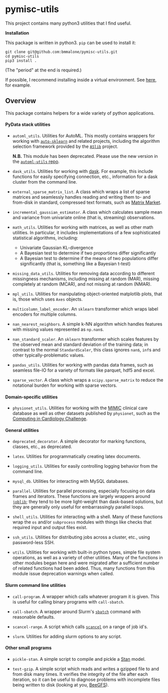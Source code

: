 # pymisc-utils
This project contains many python3 utilities that I find useful.

**Installation**

This package is written in python3. `pip` can be used to install it:

```
git clone git@github.com:bmmalone/pymisc-utils.git
cd pymisc-utils
pip3 install .
```

(The "period" at the end is required.)

If possible, I recommend installing inside a virtual environment. See 
[here](http://www.simononsoftware.com/virtualenv-tutorial-part-2/>), for example.

## Overview

This package contains helpers for a wide variety of python applications.

#### PyData stack utilities

* `automl_utils`. Utilities for AutoML. This mostly contains wrappers for
    working with [`auto-sklearn`](https://github.com/automl/auto-sklearn)
    and related projects, including the algorithm selection framework provided
    by the [`ASlib`](https://github.com/mlindauer/ASlibScenario) project.
    
    **N.B.** This module has been deprecated. Please use the new version in
    the [`automl-utils` repo](https://github.com/bmmalone/automl-utils).

* `dask_utils`. Utilities for working with [dask](https://dask.pydata.org/en/latest/).
    For example, this include functions for easily specifying connection, etc.,
    information for a dask cluster from the command line.
    
* `external_sparse_matrix_list`. A class which wraps a list of sparse matrices
    and seamlessly handles reading and writing them to- and from-disk in
    standard, compressed text formats, such as [Matrix Market](http://math.nist.gov/MatrixMarket/formats.html).

* `incremental_gaussian_estimator`. A class which calculates sample mean and
    variance from univariate online (that is, streaming) observations.

* `math_utils`. Utilities for working with matrices, as well as other
    math utilities. In particular, it includes implementations of a few
    sophisticated statistical algorithms, including:
    
    * Univariate Gaussian KL-divergence
    * A Bayesian test to determine if two proportions differ significantly
    * A Bayesian test to determine if the means of two populations differ
        significantly (that is, something like a Bayesian t-test)
        
* `missing_data_utils`. Utilities for removing data according to different
    missingness mechanisms, including missing at random (MAR), missing
    completely at random (MCAR), and not missing at random (NMAR).

* `mpl_utils`. Utilities for manipulating object-oriented matplotlib plots, that
    is, those which uses `Axes` objects.
    
* `multicolumn_label_encoder`. An `sklearn` transformer which wraps label
    encoders for multiple columns.
    
* `nan_nearest_neighbors`. A simple k-NN algorithm which handles features with
    missing values represented as `np.nan`s.
    
* `nan_standard_scaler`. An `sklearn` transformer which scales features by the
    observed mean and standard deviation of the training data; in contrast to
    the normal `StandardScaler`, this class ignores `nan`s, `inf`s and other
    typically-problematic values.
    
* `pandas_utils`. Utilities for working with pandas data frames, such as
    seamless file-IO for a variety of formats like parquet, hdf5 and excel.
    
* `sparse_vector`. A class which wraps a `scipy.sparse_matrix` to reduce the
    notational burden for working with sparse vectors.
    
#### Domain-specific utilities

* `physionet_utils`. Utilities for working with the [MIMIC](https://mimic.physionet.org/)
    clinical care database as well as other datasets published by `physionet`,
    such as the [Computing in Cardiology Challenge](https://www.physionet.org/challenge/2012/).

#### General utilities
* `deprecated_decorator`. A simple decorator for marking functions, classes,
    etc., as deprecated.

* `latex`. Utilities for programmatically creating latex documents.

* `logging_utils`. Utilities for easily controlling logging behavior from the
    command line.
    
* `mysql_db`. Utilities for interacting with MySQL databases.
    
* `parallel`. Utilities for parallel processing, especially focusing on data
    frames and iterators. These functions are largely wrappers around
    [`joblib`](https://pythonhosted.org/joblib/); they tend to be more
    light-weight than dask-based solutions, but they are generally only useful
    for embarrassingly parallel loops.
    
* `shell_utils`. Utilities for interacting with a shell. Many of these functions
    wrap the `os` and/or `subprocess` modules with things like checks that
    required input and output files exist.
    
* `ssh_utils`. Utilities for distributing jobs across a cluster, etc., using
    password-less SSH.

* `utils`. Utilities for working with built-in python types, simple file system
    operations, as well as a variety of other utilities. Many of the functions
    in other modules began here and were migrated after a sufficient number of
    related functions had been added. Thus, many functions from this module
    issue deprecation warnings when called.
    
#### Slurm command line utilities

* `call-program`. A wrapper which calls whatever program it is given. This is
    useful for calling binary programs with `call-sbatch`.

* `call-sbatch`. A wrapper around Slurm's [`sbatch`](https://slurm.schedmd.com/sbatch.html)
    command with reasonable defaults.
    
* `scancel-range`. A script which calls [`scancel`](https://slurm.schedmd.com/scancel.html)
    on a range of job id's.
    
* `slurm`. Utilities for adding slurm options to any script.


#### Other small programs

* `pickle-stan`. A simple script to compile and pickle a
    [Stan](http://mc-stan.org/) model.
    
* `test-gzip`. A simple script which reads and writes a gzipped file to and from
    disk many times. It verifies the integrity of the file after each iteration,
    so it can be useful to diagnose problems with incomplete files being
    written to disk (looking at you, [BeeGFS](https://www.beegfs.io/content/)).